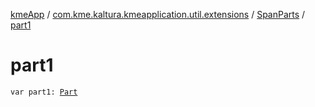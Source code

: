 [kmeApp](../../index.md) / [com.kme.kaltura.kmeapplication.util.extensions](../index.md) / [SpanParts](index.md) / [part1](./part1.md)

# part1

`var part1: `[`Part`](../-part/index.md)